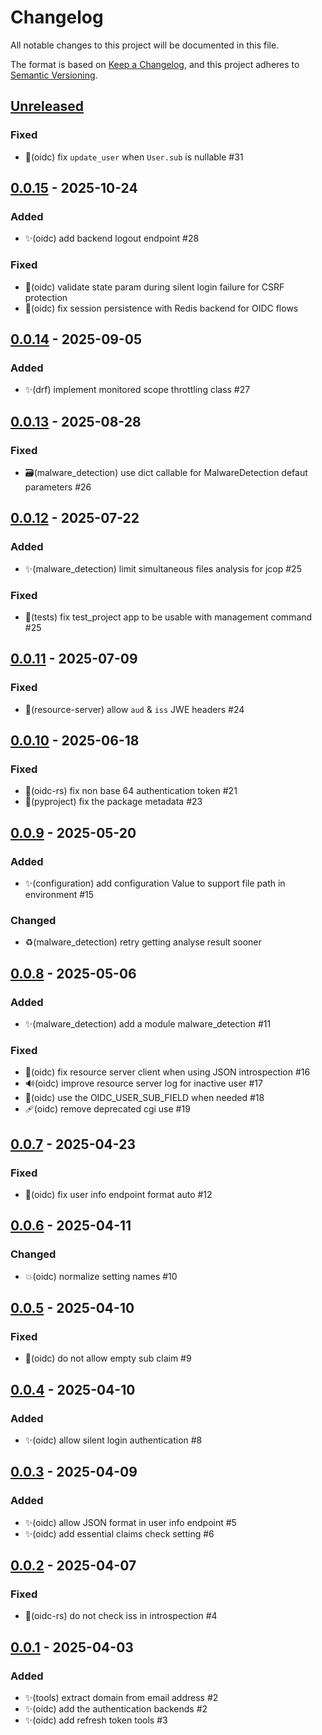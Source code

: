 # Changelog

All notable changes to this project will be documented in this file.

The format is based on [Keep a Changelog](https://keepachangelog.com/en/1.0.0),
and this project adheres to
[Semantic Versioning](https://semver.org/spec/v2.0.0.html).

## [Unreleased]

### Fixed

- 🐛(oidc) fix `update_user` when `User.sub` is nullable #31


## [0.0.15] - 2025-10-24

### Added

- ✨(oidc) add backend logout endpoint #28

### Fixed

- 🐛(oidc) validate state param during silent login failure for CSRF protection
- 🐛(oidc) fix session persistence with Redis backend for OIDC flows


## [0.0.14] - 2025-09-05

### Added

- ✨(drf) implement monitored scope throttling class #27

## [0.0.13] - 2025-08-28

### Fixed

- 🗃️(malware_detection) use dict callable for MalwareDetection 
  defaut parameters #26

## [0.0.12] - 2025-07-22

### Added

- ✨(malware_detection) limit simultaneous files analysis for jcop #25

### Fixed

- 🐛(tests) fix test_project app to be usable with management command #25

## [0.0.11] - 2025-07-09

### Fixed

- 🐛(resource-server) allow `aud` & `iss` JWE headers #24

## [0.0.10] - 2025-06-18

### Fixed

- 🐛(oidc-rs) fix non base 64 authentication token #21
- 📝(pyproject) fix the package metadata #23

## [0.0.9] - 2025-05-20

### Added

- ✨(configuration) add configuration Value to support file path
  in environment #15

### Changed

- ♻️(malware_detection) retry getting analyse result sooner

## [0.0.8] - 2025-05-06

### Added

- ✨(malware_detection) add a module malware_detection #11

### Fixed

- 🐛(oidc) fix resource server client when using JSON introspection #16
- 🔊(oidc) improve resource server log for inactive user #17
- 🐛(oidc) use the OIDC_USER_SUB_FIELD when needed #18
- 🩹(oidc) remove deprecated cgi use #19

## [0.0.7] - 2025-04-23

### Fixed

- 🐛(oidc) fix user info endpoint format auto #12

## [0.0.6] - 2025-04-11

### Changed

- 💥(oidc) normalize setting names #10

## [0.0.5] - 2025-04-10

### Fixed

- 🐛(oidc) do not allow empty sub claim #9

## [0.0.4] - 2025-04-10

### Added

- ✨(oidc) allow silent login authentication #8

## [0.0.3] - 2025-04-09

### Added

- ✨(oidc) allow JSON format in user info endpoint #5
- ✨(oidc) add essential claims check setting #6

## [0.0.2] - 2025-04-07

### Fixed

- 🐛(oidc-rs) do not check iss in introspection #4

## [0.0.1] - 2025-04-03

### Added

- ✨(tools) extract domain from email address #2
- ✨(oidc) add the authentication backends #2
- ✨(oidc) add refresh token tools #3

[unreleased]: https://github.com/suitenumerique/django-lasuite/compare/v0.0.15...main
[0.0.15]: https://github.com/suitenumerique/django-lasuite/releases/v0.0.15
[0.0.14]: https://github.com/suitenumerique/django-lasuite/releases/v0.0.13
[0.0.13]: https://github.com/suitenumerique/django-lasuite/releases/v0.0.13
[0.0.12]: https://github.com/suitenumerique/django-lasuite/releases/v0.0.12
[0.0.11]: https://github.com/suitenumerique/django-lasuite/releases/v0.0.11
[0.0.10]: https://github.com/suitenumerique/django-lasuite/releases/v0.0.10
[0.0.9]: https://github.com/suitenumerique/django-lasuite/releases/v0.0.9
[0.0.8]: https://github.com/suitenumerique/django-lasuite/releases/v0.0.8
[0.0.7]: https://github.com/suitenumerique/django-lasuite/releases/v0.0.7
[0.0.6]: https://github.com/suitenumerique/django-lasuite/releases/v0.0.6
[0.0.5]: https://github.com/suitenumerique/django-lasuite/releases/v0.0.5
[0.0.4]: https://github.com/suitenumerique/django-lasuite/releases/v0.0.4
[0.0.3]: https://github.com/suitenumerique/django-lasuite/releases/v0.0.3
[0.0.2]: https://github.com/suitenumerique/django-lasuite/releases/v0.0.2
[0.0.1]: https://github.com/suitenumerique/django-lasuite/releases/v0.0.1
